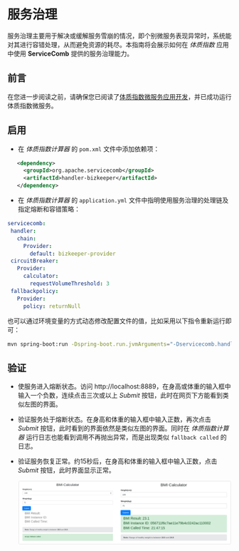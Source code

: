 # 服务治理

服务治理主要用于解决或缓解服务雪崩的情况，即个别微服务表现异常时，系统能对其进行容错处理，从而避免资源的耗尽。本指南将会展示如何在 *体质指数* 应用中使用 **ServiceComb** 提供的服务治理能力。

## 前言

在您进一步阅读之前，请确保您已阅读了[体质指数微服务应用开发](quick-start-bmi.md)，并已成功运行体质指数微服务。

## 启用

* 在 *体质指数计算器* 的 `pom.xml` 文件中添加依赖项：

```xml
   <dependency>
     <groupId>org.apache.servicecomb</groupId>
     <artifactId>handler-bizkeeper</artifactId>
   </dependency>
```

* 在 *体质指数计算器* 的 `application.yml` 文件中指明使用服务治理的处理链及指定熔断和容错策略：

```yaml
servicecomb:
 handler:
   chain:
     Provider:
       default: bizkeeper-provider
 circuitBreaker:
   Provider:
     calculator:
       requestVolumeThreshold: 3
 fallbackpolicy:
   Provider:
     policy: returnNull
```

也可以通过环境变量的方式动态修改配置文件的值，比如采用以下指令重新运行即可：

```bash
mvn spring-boot:run -Dspring-boot.run.jvmArguments="-Dservicecomb.handler.chain.Provider.default=bizkeeper-provider -Dservicecomb.circuitBreaker.Provider.calculator.requestVolumeThreshold=3 -Dservicecomb.fallbackpolicy.Provider.policy=returnNull"
```

## 验证

* 使服务进入熔断状态。访问 <a>http://localhost:8889</a>，在身高或体重的输入框中输入一个负数，连续点击三次或以上 *Submit* 按钮，此时在网页下方能看到类似左图的界面。

* 验证服务处于熔断状态。在身高和体重的输入框中输入正数，再次点击 *Submit* 按钮，此时看到的界面依然是类似左图的界面。同时在 *体质指数计算器* 运行日志也能看到调用不再抛出异常，而是出现类似 `fallback called` 的日志。

* 验证服务恢复正常。约15秒后，在身高和体重的输入框中输入正数，点击 *Submit* 按钮，此时界面显示正常。

   ![服务治理效果](service-management-result.png)
